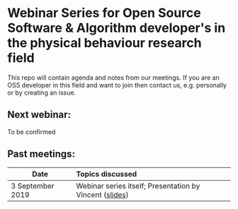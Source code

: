 # Webinar Series for Open Source Software & Algorithm developer's in the physical behaviour research field

This repo will contain agenda and notes from our meetings. If you are an OSS developer in this field and want to join then contact us, e.g. personally or by creating an issue.

## Next webinar:

To be confirmed


## Past meetings:

| Date | Topics discussed | 
| ---- | :--------------- |
| 3 September 2019 | Webinar series itself; Presentation by Vincent ([slides](slides/slides_OSSdevelopers_webinar_3September2019.pdf)) |
